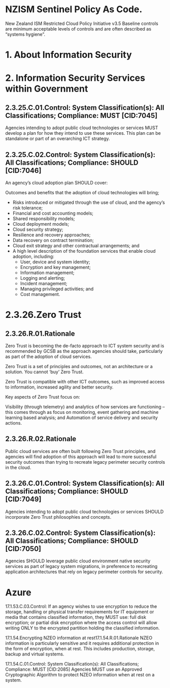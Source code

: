 # NZISM Sentinel Policy As Code.

New Zealand ISM Restricted Cloud Policy Initiative v3.5
Baseline controls are minimum acceptable levels of controls and are often described as “systems hygiene”.

# 1. About Information Security

# 2. Information Security Services within Government

## 2.3.25.C.01.Control: System Classification(s): All Classifications; Compliance: MUST [CID:7045]
Agencies intending to adopt public cloud technologies or services MUST develop a plan for how they intend to use these services.  This plan can be standalone or part of an overarching ICT strategy.

## 2.3.25.C.02.Control: System Classification(s): All Classifications; Compliance: SHOULD [CID:7046]
An agency’s cloud adoption plan SHOULD cover:

Outcomes and benefits that the adoption of cloud technologies will bring;
- Risks introduced or mitigated through the use of cloud, and the agency’s risk tolerance;
- Financial and cost accounting models;
- Shared responsibility models;
- Cloud deployment models;
- Cloud security strategy;
- Resilience and recovery approaches;
- Data recovery on contract termination;
- Cloud exit strategy and other contractual arrangements; and
- A high level description of the foundation services that enable cloud adoption, including:
    - User, device and system identity;
    - Encryption and key management;
    - Information management;
    - Logging and alerting;
    - Incident management;
    - Managing privileged activities; and
    - Cost management.

# 2.3.26.Zero Trust
## 2.3.26.R.01.Rationale
Zero Trust is becoming the de-facto approach to ICT system security and is recommended by GCSB as the approach agencies should take, particularly as part of the adoption of cloud services.

Zero Trust is a set of principles and outcomes, not an architecture or a solution.  You cannot ‘buy’ Zero Trust.

Zero Trust is compatible with other ICT outcomes, such as improved access to information, increased agility and better security.

Key aspects of Zero Trust focus on:

Visibility (through telemetry) and analytics of how services are functioning – this comes through as focus on monitoring, event gathering and machine learning based analysis; and
Automation of service delivery and security actions.

## 2.3.26.R.02.Rationale
Public cloud services are often built following Zero Trust principles, and agencies will find adoption of this approach will lead to more successful security outcomes than trying to recreate legacy perimeter security controls in the cloud.

## 2.3.26.C.01.Control: System Classification(s): All Classifications; Compliance: SHOULD [CID:7049]
Agencies intending to adopt public cloud technologies or services SHOULD incorporate Zero Trust philosophies and concepts.

## 2.3.26.C.02.Control: System Classification(s): All Classifications; Compliance: SHOULD [CID:7050]
Agencies SHOULD leverage public cloud environment native security services as part of legacy system migrations, in preference to recreating application architectures that rely on legacy perimeter controls for security.




# Azure
17.1.53.C.03.Control:
If an agency wishes to use encryption to reduce the storage, handling or physical transfer requirements for IT equipment or media that contains classified information, they MUST use:
full disk encryption; or
partial disk encryption where the access control will allow writing ONLY to the encrypted partition holding the classified information.

17.1.54.Encrypting NZEO information at rest17.1.54.R.01.Rationale
NZEO information is particularly sensitive and it requires additional protection in the form of encryption, when at rest. This includes production, storage, backup and virtual systems.

17.1.54.C.01.Control: System Classification(s): All Classifications; Compliance: MUST [CID:2085]
Agencies MUST use an Approved Cryptographic Algorithm to protect NZEO information when at rest on a system.
